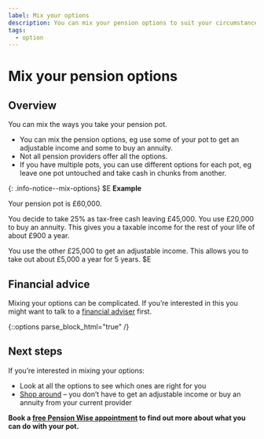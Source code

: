```yaml
---
label: Mix your options
description: You can mix your pension options to suit your circumstances at different times during retirement.
tags:
  - option
---
```


# Mix your pension options

## Overview

You can mix the ways you take your pension pot.

- You can mix the pension options, eg use some of your pot to get an adjustable income and some to buy an annuity.
- Not all pension providers offer all the options.
- If you have multiple pots, you can use different options for each pot, eg leave one pot untouched and take cash in chunks from another.

{: .info-notice--mix-options}
$E
**Example**

Your pension pot is £60,000.

You decide to take 25% as tax-free cash leaving £45,000. You use £20,000 to buy an annuity. This gives you a taxable income for the rest of your life of about £900 a year.

You use the other £25,000 to get an adjustable income. This allows you to take out about £5,000 a year for 5 years.
$E

## Financial advice

Mixing your options can be complicated. If you’re interested in this you might want to talk to a [financial adviser](/financial-advice) first.

{::options parse_block_html="true" /}
<div class="next-steps next-steps--mix-options">

## Next steps

If you’re interested in mixing your options:

- Look at all the options to see which ones are right for you
- [Shop around](/shop-around) – you don’t have to get an adjustable income or buy an annuity from your current provider

**Book a [free Pension Wise appointment](/appointments) to find out more about what you can do with your pot.**

</div>
